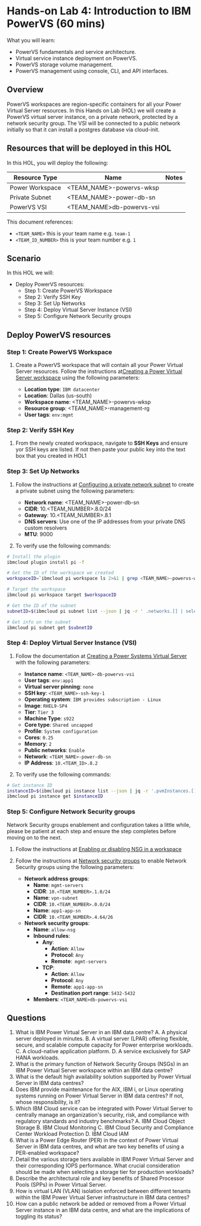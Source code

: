 # Hands-on Lab 4: Introduction to IBM PowerVS (60 mins)

What you will learn:

* PowerVS fundamentals and service architecture.
* Virtual service instance deployment on PowerVS.
* PowerVS storage volume management.
* PowerVS management using console, CLI, and API interfaces.

## Overview

PowerVS workspaces are region-specific containers for all your Power Virtual Server resources. In this Hands on Lab (HOL) we will create a PowerVS virtual server instance, on a private network, protected by a network security group. The VSI will be connected to a public network initially so that it can install a postgres database via cloud-init.

## Resources that will be deployed in this HOL

In this HOL, you will deploy the following:

Resource Type | Name | Notes
---------|----------|---------
Power Workspace | <TEAM_NAME>-powervs-wksp
Private Subnet | <TEAM_NAME>-power-db-sn
PowerVS VSI | <TEAM_NAME>db-powervs-vsi

This document references:

- `<TEAM_NAME>` this is your team name e.g. `team-1`
- `<TEAM_ID_NUMBER>` this is your team number e.g. `1`

## Scenario

In this HOL we will:

* Deploy PowerVS resources:
    * Step 1: Create PowerVS Workspace
    * Step 2: Verify SSH Key
    * Step 3: Set Up Networks
    * Step 4: Deploy Virtual Server Instance (VSI)
    * Step 5: Configure Network Security groups

## Deploy PowerVS resources

### Step 1: Create PowerVS Workspace

1. Create a PowerVS workspace that will contain all your Power Virtual Server resources. Follow the instructions at[Creating a Power Virtual Server workspace](https://cloud.ibm.com/docs/power-iaas?topic=power-iaas-creating-power-virtual-server#creating-service) using the following parameters:

   - **Location type**: `IBM datacenter`
   - **Location**: Dallas (us-south)
   - **Workspace name**: <TEAM_NAME>-powervs-wksp
   - **Resource group**: <TEAM_NAME>-management-rg
   - **User tags**: `env:mgmt`

### Step 2: Verify SSH Key

1. From the newly created workspace, navigate to **SSH Keys** and ensure yor SSH keys are listed. If not then paste your public key into the text box that you created in HOL1

### Step 3: Set Up Networks

1. Follow the instructions at [Configuring a private network subnet](https://cloud.ibm.com/docs/power-iaas?topic=power-iaas-configuring-subnet) to create a private subnet using the following parameters:
   
   - **Network name**: <TEAM_NAME>-power-db-sn
   - **CIDR**: 10.<TEAM_NUMBER>.8.0/24
   - **Gateway**: 10.<TEAM_NUMBER>.8.1
   - **DNS servers**: Use one of the IP addresses from your private DNS custom resolvers
   - **MTU**: 9000

2. To verify use the following commands:

```bash
# Install the plugin
ibmcloud plugin install pi -f

# Get the ID of the workspace we created
workspaceID=`ibmcloud pi workspace ls 2>&1 | grep <TEAM_NAME>-powervs-wksp | awk '{print $NF}'`

# Target the workspace
ibmcloud pi workspace target $workspaceID

# Get the ID of the subnet
subnetID=$(ibmcloud pi subnet list --json | jq -r ' .networks.[] | select(.name=="<TEAM_Name>-power-db-sn") | .networkID')

# Get info on the subnet
ibmcloud pi subnet get $subnetID
```

### Step 4: Deploy Virtual Server Instance (VSI)

1. Follow the documentation at [Creating a Power Systems Virtual Server](https://cloud.ibm.com/docs/power-iaas?topic=power-iaas-creating-power-virtual-server) with the following parameters: 

   - **Instance name**: `<TEAM_NAME>-db-powervs-vsi`
   - **User tags**: `env:app1`
   - **Virtual server pinning**: `none`
   - **SSH key**: `<TEAM_NAME>-ssh-key-1`
   - **Operating system**: `IBM provides subscription - Linux`
   - **Image**: `RHEL9-SP4`
   - **Tier**: `Tier 3`
   - **Machine Type**: `s922`
   - **Core type**: `Shared uncapped`
   - **Profile**: `System configuration`
   - **Cores**: `0.25`
   - **Memory**: `2`
   - **Public networks**: `Enable`
   - **Network**: `<TEAM_NAME>-power-db-sn`
   - **IP Address**: `10.<TEAM_ID>.8.2`

2. To verify use the following commands:
 
```bash
# Get instance ID
instanceID=$(ibmcloud pi instance list --json | jq -r '.pvmInstances.[] | select(.name=="<TEAM_NAME>-db-powervs-vsi") | .id')
ibmcloud pi instance get $instanceID
```

### Step 5: Configure Network Security groups

Network Security groups enablement and configuration takes a little while, please be patient at each step and ensure the step completes before moving on to the next.

1. Follow the instructions at [Enabling or disabling NSG in a workspace](https://cloud.ibm.com/docs/power-iaas?topic=power-iaas-nsg#enable-disable-nsg)
2. Follow the instructions at [Network security groups](https://cloud.ibm.com/docs/power-iaas?topic=power-iaas-nsg) to enable Network Security groups using the following parameters:

    - **Network address groups**:
      - **Name**: `mgmt-servers`
      - **CIDR**: `10.<TEAM_NUMBER>.1.0/24`
      - **Name**: `vpn-subnet`
      - **CIDR**: `10.<TEAM_NUMBER>.0.0/24`
      - **Name**: `app1-app-sn`
      - **CIDR**: `10.<TEAM_NUMBER>.4.64/26`
    - **Network security groups**:
      - **Name**: `allow-nsg` 
      - **Inbound rules**:
        - **Any**:
          - **Action**: `Allow`
          - **Protocol**: `Any`
          - **Remote**:` mgmt-servers`
        - **TCP**:
          - **Action**: `Allow`
          - **Protocol**: `Any`
          - **Remote**: `app1-app-sn`
          - **Destination port range**: `5432-5432`
      - **Members**: `<TEAM_NAME>db-powervs-vsi`

## Questions

1. What is IBM Power Virtual Server in an IBM data centre?
   A. A physical server deployed in minutes.
   B. A virtual server (LPAR) offering flexible, secure, and scalable compute capacity for Power enterprise workloads.
   C. A cloud-native application platform.
   D. A service exclusively for SAP HANA workloads.
2. What is the primary function of Network Security Groups (NSGs) in an IBM Power Virtual Server workspace within an IBM data centre?
3. What is the default high availability solution supported by Power Virtual Server in IBM data centres?
4. Does IBM provide maintenance for the AIX, IBM i, or Linux operating systems running on Power Virtual Server in IBM data centres? If not, whose responsibility, is it?
5. Which IBM Cloud service can be integrated with Power Virtual Server to centrally manage an organization's security, risk, and compliance with regulatory standards and industry benchmarks?
    A. IBM Cloud Object Storage
    B. IBM Cloud Monitoring
    C. IBM Cloud Security and Compliance Center Workload Protection
    D. IBM Cloud IAM
6. What is a Power Edge Router (PER) in the context of Power Virtual Server in IBM data centres, and what are two key benefits of using a PER-enabled workspace?
7. Detail the various storage tiers available in IBM Power Virtual Server and their corresponding IOPS performance. What crucial consideration should be made when selecting a storage tier for production workloads?
8. Describe the architectural role and key benefits of Shared Processor Pools (SPPs) in Power Virtual Server.
9. How is virtual LAN (VLAN) isolation enforced between different tenants within the IBM Power Virtual Server infrastructure in IBM data centres?
10. How can a public network be added or removed from a Power Virtual Server instance in an IBM data centre, and what are the implications of toggling its status?
